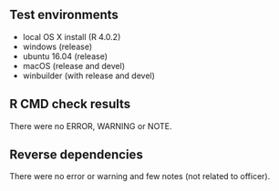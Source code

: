 ## Test environments

- local OS X install (R 4.0.2)
- windows (release)
- ubuntu 16.04 (release)
- macOS (release and devel)
- winbuilder (with release and devel) 

## R CMD check results

There were no ERROR, WARNING or NOTE.

## Reverse dependencies

There were no error or warning and few notes (not related to officer).

